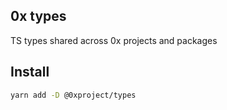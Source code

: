 0x types
------

TS types shared across 0x projects and packages

## Install

```bash
yarn add -D @0xproject/types
```
